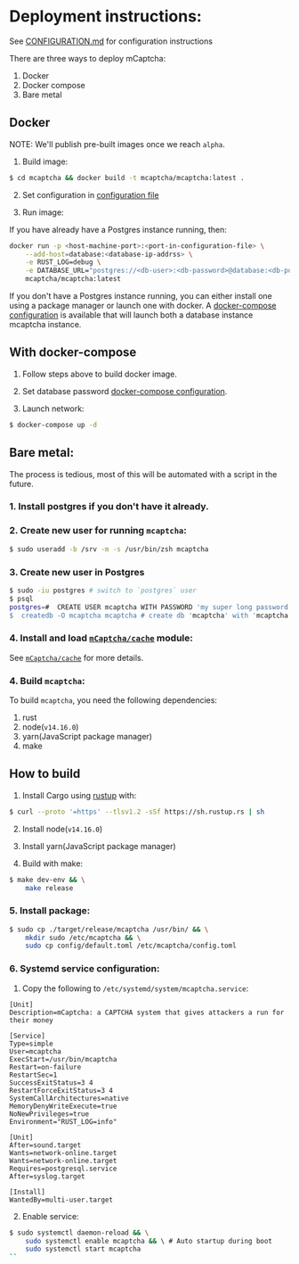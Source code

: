 # Deployment instructions:

See [CONFIGURATION.md](./CONFIGURATION.md) for configuration instructions

There are three ways to deploy mCaptcha:

1. Docker
2. Docker compose
3. Bare metal

## Docker

NOTE: We'll publish pre-built images once we reach `alpha`.

1. Build image:

```bash
$ cd mcaptcha && docker build -t mcaptcha/mcaptcha:latest .
```

2. Set configuration in [configuration file](../config/default.toml)

3. Run image:

If you have already have a Postgres instance running, then:

```bash
docker run -p <host-machine-port>:<port-in-configuration-file> \
	--add-host=database:<database-ip-addrss> \
	-e RUST_LOG=debug \
	-e DATABASE_URL="postgres://<db-user>:<db-password>@database:<db-port>/<db-name>" \
	mcaptcha/mcaptcha:latest
```

If you don't have a Postgres instance running, you can either install
one using a package manager or launch one with docker. A [docker-compose
configuration]('../docker-compose.yml) is available that will launch both
a database instance mcaptcha instance.

## With docker-compose

1. Follow steps above to build docker image.

2. Set database password [docker-compose configuration]('../docker-compose.yml).

3. Launch network:

```bash
$ docker-compose up -d
```

## Bare metal:

The process is tedious, most of this will be automated with a script in
the future.

### 1. Install postgres if you don't have it already.

### 2. Create new user for running `mcaptcha`:

```bash
$ sudo useradd -b /srv -m -s /usr/bin/zsh mcaptcha
```

### 3. Create new user in Postgres

```bash
$ sudo -iu postgres # switch to `postgres` user
$ psql
postgres=#  CREATE USER mcaptcha WITH PASSWORD 'my super long password and yes you need single quote`;
$  createdb -O mcaptcha mcaptcha # create db 'mcaptcha' with 'mcaptcha' as owner
```

### 4. Install and load [`mCaptcha/cache`](https://github.com/mCaptcha/cache) module:

See [`mCaptcha/cache`](https://github.com/mCaptcha/cache) for more
details.

### 4. Build `mcaptcha`:

To build `mcaptcha`, you need the following dependencies:

1. rust
2. node(`v14.16.0`)
3. yarn(JavaScript package manager)
4. make

## How to build

1. Install Cargo using [rustup](https://rustup.rs/) with:

```bash
$ curl --proto '=https' --tlsv1.2 -sSf https://sh.rustup.rs | sh
```

2. Install node(`v14.16.0`)

3. Install yarn(JavaScript package manager)

4. Build with make:

```bash
$ make dev-env && \
	make release
```

### 5. Install package:

```bash
$ sudo cp ./target/release/mcaptcha /usr/bin/ && \
	mkdir sudo /etc/mcaptcha && \
	sudo cp config/default.toml /etc/mcaptcha/config.toml
```

### 6. Systemd service configuration:

1. Copy the following to `/etc/systemd/system/mcaptcha.service`:

```systemd
[Unit]
Description=mCaptcha: a CAPTCHA system that gives attackers a run for their money

[Service]
Type=simple
User=mcaptcha
ExecStart=/usr/bin/mcaptcha
Restart=on-failure
RestartSec=1
SuccessExitStatus=3 4
RestartForceExitStatus=3 4
SystemCallArchitectures=native
MemoryDenyWriteExecute=true
NoNewPrivileges=true
Environment="RUST_LOG=info"

[Unit]
After=sound.target
Wants=network-online.target
Wants=network-online.target
Requires=postgresql.service
After=syslog.target

[Install]
WantedBy=multi-user.target
```

2. Enable service:

```bash
$ sudo systemctl daemon-reload && \
	sudo systemctl enable mcaptcha && \ # Auto startup during boot
	sudo systemctl start mcaptcha
``
```
